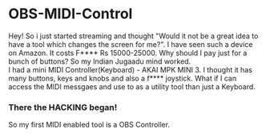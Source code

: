 # OBS-MIDI-Control

Hey! So i just started streaming and thought "Would it not be a great idea to have a tool which changes the screen for me?". I have seen such a device on Amazon. It costs F**** Rs 15000-25000. 
Why should I pay just for a bunch of buttons? So my Indian Jugaadu mind worked. <br/>
I had a mini MIDI Controller(Keyboard) - AKAI MPK MINI 3. I thought it has many buttons, keys and knobs and also a f**** joystick. What if I can access the MIDI messgaes and use to as a utility tool than just a Keyboard.<br/>
### There the HACKING began!

So my first MIDI enabled tool is a OBS Controller. 
